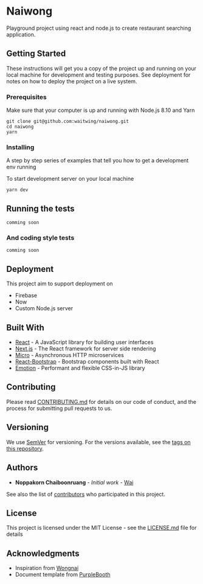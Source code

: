 # Naiwong

Playground project using react and node.js to create restaurant searching application.

## Getting Started

These instructions will get you a copy of the project up and running on your local machine for development and testing purposes. See deployment for notes on how to deploy the project on a live system.

### Prerequisites

Make sure that your computer is up and running with Node.js 8.10 and Yarn

```
git clone git@github.com:waitwing/naiwong.git
cd naiwong
yarn
```

### Installing

A step by step series of examples that tell you how to get a development env running

To start development server on your local machine

```
yarn dev
```

## Running the tests

`comming soon`

### And coding style tests

`comming soon`

## Deployment

This project aim to support deployment on

* Firebase
* Now
* Custom Node.js server

## Built With

* [React](https://reactjs.org/) - A JavaScript library for building user interfaces
* [Next.js](https://nextjs.org/) - The React framework for server side rendering
* [Micro](https://github.com/zeit/micro/) - Asynchronous HTTP microservices
* [React-Bootstrap](https://react-bootstrap.github.io/) - Bootstrap components built with React
* [Emotion](https://emotion.sh/) - Performant and flexible CSS-in-JS library

## Contributing

Please read [CONTRIBUTING.md](CONTRIBUTING.md) for details on our code of conduct, and the process for submitting pull requests to us.

## Versioning

We use [SemVer](http://semver.org/) for versioning. For the versions available, see the [tags on this repository](https://github.com/waitwing/naiwong/tags). 

## Authors

* **Noppakorn Chaiboonruang** - *Initial work* - [Wai](https://github.com/waitwing)

See also the list of [contributors](https://github.com/waitwing/naiwong/contributors) who participated in this project.

## License

This project is licensed under the MIT License - see the [LICENSE.md](LICENSE.md) file for details

## Acknowledgments

* Inspiration from [Wongnai](https://www.wongnai.com/)
* Document template from [PurpleBooth](https://gist.github.com/PurpleBooth)

